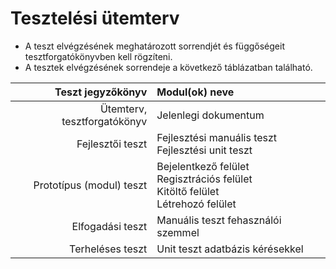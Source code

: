 # Tesztelési ütemterv
- A teszt elvégzésének meghatározott sorrendjét és függőségeit tesztforgatókönyvben kell rögzíteni. 
- A tesztek elvégzésének sorrendeje a következő táblázatban található. 

| Teszt jegyzőkönyv | Modul(ok) neve 
| ---: | :--- 
| Ütemterv, tesztforgatókönyv | Jelenlegi dokumentum
| Fejlesztői teszt | Fejlesztési manuális teszt <br> Fejlesztési unit teszt
| Prototípus (modul) teszt | Bejelentkező felület <br> Regisztrációs felület <br> Kitöltő felület <br> Létrehozó felület
| Elfogadási teszt | Manuális teszt fehasználói szemmel
| Terheléses teszt | Unit teszt adatbázis kérésekkel
